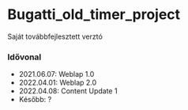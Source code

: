 # Bugatti_old_timer_project
Saját továbbfejlesztett verztó

### Idővonal
  - 2021.06.07: Weblap 1.0
  - 2022.04.01: Weblap 2.0
  - 2022.04.08: Content Update 1
  - Később: ?
